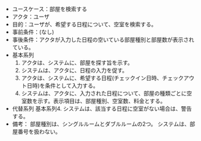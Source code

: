 - ユースケース：部屋を検索する
- アクタ：ユーザ
- 目的：ユーザが、希望する日程について、空室を検索する。
- 事前条件：(なし)
- 事後条件：アクタが入力した日程の空いている部屋種別と部屋数が表示されている。
- 基本系列
  1. アクタは、システムに、部屋を探す旨を示す。
  2. システムは、アクタに、日程の入力を促す。
  3. アクタは、システムに、希望する日程(チェックイン日時、チェックアウト日時)を条件として入力する。
  4. システムは、アクタに、入力された日程について、部屋の種類ごとに空室数を示す。表示項目は、部屋種別、空室数、料金とする。
- 代替系列
  基本系列4. システムは、該当する日程に空室がない場合は、警告する。
- 備考：
  部屋種別は、シングルルームとダブルルームの2つ。
  システムは、部屋番号を扱わない。
